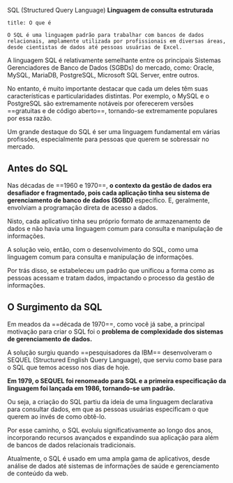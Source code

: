 SQL (Structured Query Language) **Linguagem de consulta estruturada**

```ad-info
title: O que é

O SQL é uma linguagem padrão para trabalhar com bancos de dados relacionais, amplamente utilizada por profissionais em diversas áreas, desde cientistas de dados até pessoas usuárias de Excel.
```


A linguagem SQL é relativamente semelhante entre os principais Sistemas Gerenciadores de Banco de Dados (SGBDs) do mercado, como: Oracle, MySQL, MariaDB, PostgreSQL, Microsoft SQL Server, entre outros.

No entanto, é muito importante destacar que cada um deles têm suas características e particularidades distintas. Por exemplo, o MySQL e o PostgreSQL são extremamente notáveis por oferecerem versões ==gratuitas e de código aberto==, tornando-se extremamente populares por essa razão.

Um grande destaque do SQL é ser uma linguagem fundamental em várias profissões, especialmente para pessoas que querem se sobressair no mercado.

## Antes do SQL

Nas décadas de ==1960 e 1970==, **o contexto da gestão de dados era desafiador e fragmentado, pois cada aplicação tinha seu sistema de gerenciamento de banco de dados (SGBD)** específico. E, geralmente, envolviam a programação direta de acesso a dados.

Nisto, cada aplicativo tinha seu próprio formato de armazenamento de dados e não havia uma linguagem comum para consulta e manipulação de informações.

A solução veio, então, com o desenvolvimento do SQL, como uma linguagem comum para consulta e manipulação de informações.

Por trás disso, se estabeleceu um padrão que unificou a forma como as pessoas acessam e tratam dados, impactando o processo da gestão de informações.

## O Surgimento da SQL

Em meados da ==década de 1970==, como você já sabe, a principal motivação para criar o SQL foi o **problema de complexidade dos sistemas de gerenciamento de dados.**

A solução surgiu quando ==pesquisadores da IBM== desenvolveram o SEQUEL (Structured English Query Language), que serviu como base para o SQL que temos acesso nos dias de hoje.

**Em 1979, o SEQUEL foi renomeado para SQL e a primeira especificação da linguagem foi lançada em 1986, tornando-se um padrão.**

Ou seja, a criação do SQL partiu da ideia de uma linguagem declarativa para consultar dados, em que as pessoas usuárias especificam o que querem ao invés de como obtê-lo.

Por esse caminho, o SQL evoluiu significativamente ao longo dos anos, incorporando recursos avançados e expandindo sua aplicação para além de bancos de dados relacionais tradicionais.

Atualmente, o SQL é usado em uma ampla gama de aplicativos, desde análise de dados até sistemas de informações de saúde e gerenciamento de conteúdo da web.
